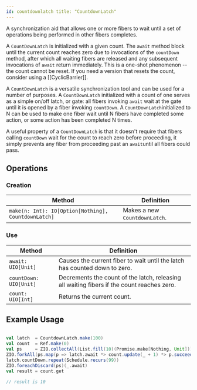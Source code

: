 ```yaml
---
id: countdownlatch title: "CountdownLatch"
---
```

A synchronization aid that allows one or more fibers to wait until a set of operations being performed in other fibers completes.

A `CountDownLatch` is initialized with a given count. The `await` method block until the current count reaches zero due to invocations of the `countDown` method, after which all waiting fibers are released and any subsequent invocations of `await` return immediately. This is a one-shot phenomenon -- the count cannot be reset. If you need a version that resets the count, consider using a [[CyclicBarrier]].

A `CountDownLatch` is a versatile synchronization tool and can be used for a number of purposes. A `CountDownLatch` initialized with a count of one serves as a simple on/off latch, or gate: all fibers invoking `await` wait at the gate until it is opened by a fiber invoking `countDown`. A `CountDownLatch`initialized to N can be used to make one fiber wait until N fibers have completed some action, or some action has been completed N times.

A useful property of a `CountDownLatch` is that it doesn't require that fibers calling `countDown` wait for the count to reach zero before proceeding, it simply prevents any fiber from proceeding past an `await`until all fibers could pass.

## Operations

### Creation

| Method                                                      | Definition                    | 
|-------------------------------------------------------------|-------------------------------| 
| `make(n: Int): IO[Option[Nothing], CountdownLatch]`         | Makes a new `CountdownLatch`. |

### Use

| Method                 | Definition                                                          | 
|------------------------|---------------------------------------------------------------------| 
| `await: UIO[Unit]`     | Causes the current fiber to wait until the latch has counted down to zero.|
| `countDown: UIO[Unit]` | Decrements the count of the latch, releasing all waiting fibers if the count reaches zero. |
| `count: UIO[Int]`      | Returns the current count. | 

## Example Usage

```scala mdoc:silent

val latch  = CountdownLatch.make(100)
val count  = Ref.make(0)
val ps     = ZIO.collectAll(List.fill(10)(Promise.make[Nothing, Unit]))
ZIO.forkAll(ps.map(p => latch.await *> count.update(_ + 1) *> p.succeed(())))
latch.countDown.repeat(Schedule.recurs(99))
ZIO.foreachDiscard(ps)(_.await)
val result = count.get

// result is 10
```